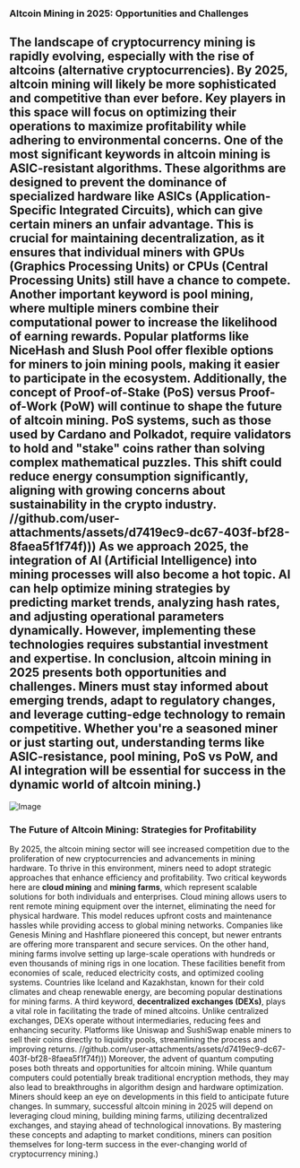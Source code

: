 ### Altcoin Mining in 2025: Opportunities and Challenges
The landscape of cryptocurrency mining is rapidly evolving, especially with the rise of altcoins (alternative cryptocurrencies). By 2025, altcoin mining will likely be more sophisticated and competitive than ever before. Key players in this space will focus on optimizing their operations to maximize profitability while adhering to environmental concerns.
One of the most significant keywords in altcoin mining is **ASIC-resistant algorithms**. These algorithms are designed to prevent the dominance of specialized hardware like ASICs (Application-Specific Integrated Circuits), which can give certain miners an unfair advantage. This is crucial for maintaining decentralization, as it ensures that individual miners with GPUs (Graphics Processing Units) or CPUs (Central Processing Units) still have a chance to compete.
Another important keyword is **pool mining**, where multiple miners combine their computational power to increase the likelihood of earning rewards. Popular platforms like NiceHash and Slush Pool offer flexible options for miners to join mining pools, making it easier to participate in the ecosystem.
Additionally, the concept of **Proof-of-Stake (PoS)** versus **Proof-of-Work (PoW)** will continue to shape the future of altcoin mining. PoS systems, such as those used by Cardano and Polkadot, require validators to hold and "stake" coins rather than solving complex mathematical puzzles. This shift could reduce energy consumption significantly, aligning with growing concerns about sustainability in the crypto industry.
 //github.com/user-attachments/assets/d7419ec9-dc67-403f-bf28-8faea5f1f74f)))
As we approach 2025, the integration of AI (Artificial Intelligence) into mining processes will also become a hot topic. AI can help optimize mining strategies by predicting market trends, analyzing hash rates, and adjusting operational parameters dynamically. However, implementing these technologies requires substantial investment and expertise.
In conclusion, altcoin mining in 2025 presents both opportunities and challenges. Miners must stay informed about emerging trends, adapt to regulatory changes, and leverage cutting-edge technology to remain competitive. Whether you're a seasoned miner or just starting out, understanding terms like ASIC-resistance, pool mining, PoS vs PoW, and AI integration will be essential for success in the dynamic world of altcoin mining.)
---

![Image](https://github.com/user-attachments/assets/d7419ec9-dc67-403f-bf28-8faea5f1f74f)
### The Future of Altcoin Mining: Strategies for Profitability
By 2025, the altcoin mining sector will see increased competition due to the proliferation of new cryptocurrencies and advancements in mining hardware. To thrive in this environment, miners need to adopt strategic approaches that enhance efficiency and profitability. Two critical keywords here are **cloud mining** and **mining farms**, which represent scalable solutions for both individuals and enterprises.
Cloud mining allows users to rent remote mining equipment over the internet, eliminating the need for physical hardware. This model reduces upfront costs and maintenance hassles while providing access to global mining networks. Companies like Genesis Mining and Hashflare pioneered this concept, but newer entrants are offering more transparent and secure services.
On the other hand, mining farms involve setting up large-scale operations with hundreds or even thousands of mining rigs in one location. These facilities benefit from economies of scale, reduced electricity costs, and optimized cooling systems. Countries like Iceland and Kazakhstan, known for their cold climates and cheap renewable energy, are becoming popular destinations for mining farms.
A third keyword, **decentralized exchanges (DEXs)**, plays a vital role in facilitating the trade of mined altcoins. Unlike centralized exchanges, DEXs operate without intermediaries, reducing fees and enhancing security. Platforms like Uniswap and SushiSwap enable miners to sell their coins directly to liquidity pools, streamlining the process and improving returns.
 //github.com/user-attachments/assets/d7419ec9-dc67-403f-bf28-8faea5f1f74f)))
Moreover, the advent of quantum computing poses both threats and opportunities for altcoin mining. While quantum computers could potentially break traditional encryption methods, they may also lead to breakthroughs in algorithm design and hardware optimization. Miners should keep an eye on developments in this field to anticipate future changes.
In summary, successful altcoin mining in 2025 will depend on leveraging cloud mining, building mining farms, utilizing decentralized exchanges, and staying ahead of technological innovations. By mastering these concepts and adapting to market conditions, miners can position themselves for long-term success in the ever-changing world of cryptocurrency mining.)

